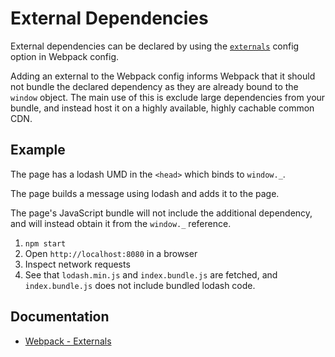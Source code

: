 # External Dependencies

External dependencies can be declared by using the [`externals`](https://webpack.js.org/configuration/externals/) config option in Webpack config.

Adding an external to the Webpack config informs Webpack that it should not bundle the declared dependency as they are already bound to the `window` object.
The main use of this is exclude large dependencies from your bundle, and instead host it on a highly available, highly cachable common CDN.

## Example

The page has a lodash UMD in the `<head>` which binds to `window._`.

The page builds a message using lodash and adds it to the page.

The page's JavaScript bundle will not include the additional dependency, and will instead obtain it from the `window._` reference.

1. `npm start`
2. Open `http://localhost:8080` in a browser
3. Inspect network requests
4. See that `lodash.min.js` and `index.bundle.js` are fetched, and `index.bundle.js` does not include bundled lodash code.

## Documentation

- [Webpack - Externals](https://webpack.js.org/configuration/externals/)
